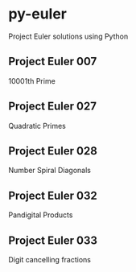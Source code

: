 # py-euler
Project Euler solutions using Python

## Project Euler 007

10001th Prime

## Project Euler 027

Quadratic Primes

## Project Euler 028

Number Spiral Diagonals

## Project Euler 032

Pandigital Products

## Project Euler 033

Digit cancelling fractions

